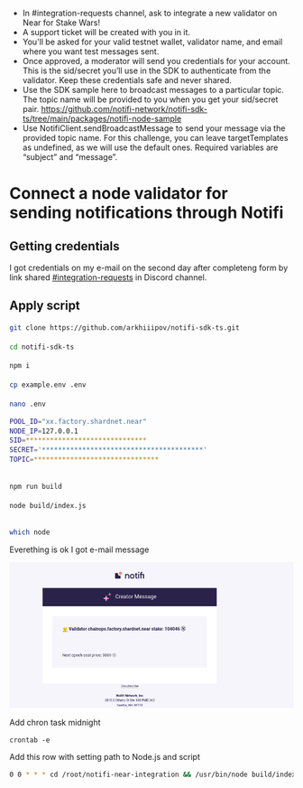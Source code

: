 * In #integration-requests channel, ask to integrate a new validator on Near for Stake Wars!
* A support ticket will be created with you in it.
* You'll be asked for your valid testnet wallet, validator name, and email where you want test messages sent.
* Once approved, a moderator will send you credentials for your account. This is the sid/secret you’ll use in the SDK to authenticate from the validator. Keep these credentials safe and never shared.
* Use the SDK sample here to broadcast messages to a particular topic. The topic name will be provided to you when you get your sid/secret pair. https://github.com/notifi-network/notifi-sdk-ts/tree/main/packages/notifi-node-sample
* Use NotifiClient.sendBroadcastMessage to send your message via the provided topic name. For this challenge, you can leave targetTemplates as undefined, as we will use the default ones. Required variables are “subject” and “message”.


# Connect a node validator for sending notifications through Notifi

## Getting credentials

I got credentials on my e-mail on the second day after completeng form by link shared [#integration-requests](https://discord.com/invite/nAqR3mk3rv) in Discord channel.


## Apply script

```bash
git clone https://github.com/arkhiiipov/notifi-sdk-ts.git

cd notifi-sdk-ts

npm i

cp example.env .env

nano .env
```

```bash
POOL_ID="xx.factory.shardnet.near"
NODE_IP=127.0.0.1
SID=******************************
SECRET='****************************************'
TOPIC=*******************************
```

```bash 

npm run build

node build/index.js
```

```bash

which node

```

Everething is ok I got e-mail message

![img](right.png)

Add chron task midnight

```
crontab -e
```

Add this row with setting path to Node.js and script

```bash
0 0 * * * cd /root/notifi-near-integration && /usr/bin/node build/index.js > /dev/null 2>&1
